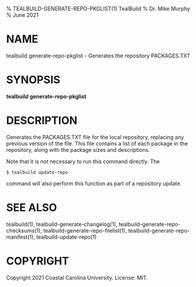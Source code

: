 % TEALBUILD-GENERATE-REPO-PKGLIST(1) TealBuild
% Dr. Mike Murphy
% June 2021


# NAME

tealbuild generate-repo-pkglist - Generates the repository PACKAGES.TXT


# SYNOPSIS

**tealbuild generate-repo-pkglist**


# DESCRIPTION

Generates the PACKAGES.TXT file for the local repository, replacing any
previous version of the file. This file contains a list of each package in
the repository, along with the package sizes and descriptions.

Note that it is not necessary to run this command directly. The

```
$ tealbuild update-repo
```

command will also perform this function as part of a repository update.


# SEE ALSO

tealbuild(1), tealbuild-generate-changelog(1), tealbuild-generate-repo-checksums(1),
tealbuild-generate-repo-filelist(1), tealbuild-generate-repo-manifest(1),
tealbuild-update-repo(1)


# COPYRIGHT

Copyright 2021 Coastal Carolina University. License: MIT.
